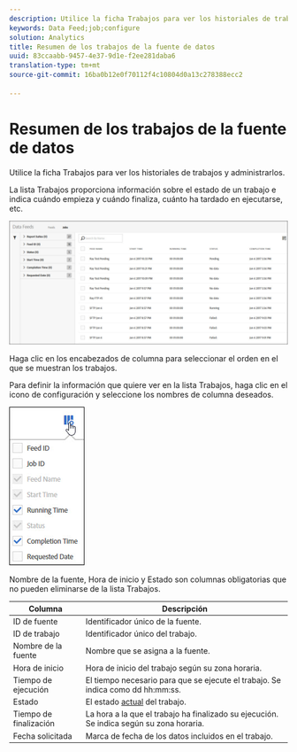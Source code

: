 ```yaml
---
description: Utilice la ficha Trabajos para ver los historiales de trabajos y administrarlos.
keywords: Data Feed;job;configure
solution: Analytics
title: Resumen de los trabajos de la fuente de datos
uuid: 83ccaabb-9457-4e37-9d1e-f2ee281daba6
translation-type: tm+mt
source-git-commit: 16ba0b12e0f70112f4c10804d0a13c278388ecc2

---
```



# Resumen de los trabajos de la fuente de datos

Utilice la ficha Trabajos para ver los historiales de trabajos y administrarlos.

La lista Trabajos proporciona información sobre el estado de un trabajo e indica cuándo empieza y cuándo finaliza, cuánto ha tardado en ejecutarse, etc.

![](assets/jobs.jpg)

Haga clic en los encabezados de columna para seleccionar el orden en el que se muestran los trabajos.

Para definir la información que quiere ver en la lista Trabajos, haga clic en el icono de configuración y seleccione los nombres de columna deseados.

![](assets/job-cols.jpg)

Nombre de la fuente, Hora de inicio y Estado son columnas obligatorias que no pueden eliminarse de la lista Trabajos.

| Columna | Descripción |
|---|---|
| ID de fuente | Identificador único de la fuente. |
| ID de trabajo | Identificador único del trabajo. |
| Nombre de la fuente | Nombre que se asigna a la fuente. |
| Hora de inicio | Hora de inicio del trabajo según su zona horaria. |
| Tiempo de ejecución | El tiempo necesario para que se ejecute el trabajo. Se indica como dd hh:mm:ss. |
| Estado | El estado [actual](/help/export/analytics-data-feed/c-df-jobs/r-job-status.md) del trabajo. |
| Tiempo de finalización | La hora a la que el trabajo ha finalizado su ejecución. Se indica según su zona horaria. |
| Fecha solicitada | Marca de fecha de los datos incluidos en el trabajo. |

